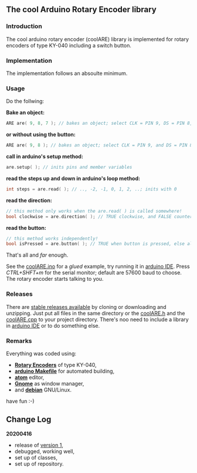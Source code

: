 ## The cool Arduino Rotary Encoder library

### Introduction ###

The cool arduino rotary encoder (coolARE) library is implemented for rotary encoders of type KY-040 including a switch button.

### Implementation ###

The implementation follows an absoulte minimum.

### Usage ###

Do the follwing:

**Bake an object:**
```C++
ARE are( 9, 8, 7 ); // bakes an object; select CLK = PIN 9, DS = PIN 8, and SW = PIN 7
```
**or without using the button:**
```C++
ARE are( 9, 8 ); // bakes an object; select CLK = PIN 9, and DS = PIN 8
```
**call in arduino's setup method:**
```C++
are.setup( ); // inits pins and member variables
```
**read the steps up and down in arduino's loop method:**
```C++
int steps = are.read( ); // .., -2, -1, 0, 1, 2, ..; inits with 0
```
**read the direction:**
```C++
// this method only works when the are.read( ) is called somewhere!
bool clockwise = are.direction( ); // TRUE clockwise, and FALSE counterwise ..
```
**read the button:**
```C++
// this method works independently!
bool isPressed = are.button( ); // TRUE when button is pressed, else always false
```
That's all and _far_ enough.

See the [coolARE.ino](https://github.com/graetz23/coolARE/blob/master/coolARE.ino) for a _glued_ example, try running it in [arduino IDE](https://www.arduino.cc/en/main/software). Press _CTRL+SHFT+m_ for the serial monitor; default are 57600 baud to choose. The rotary encoder starts talking to you.

### Releases

There are [stable releases available](https://github.com/graetz23/coolARE/releases) by cloning or downloading and unzipping. Just put all files in the same directory or the [coolARE.h](https://github.com/graetz23/coolARE/blob/master/coolARE.h) and the [coolARE.cpp](https://github.com/graetz23/coolARE/blob/master/coolARE.cpp) to your project directory. There's noo need to include a library in [arduino IDE](https://www.arduino.cc/en/main/software) or to do something else.

### Remarks

Everything was coded using:

  - [**Rotary Encoders**](https://en.wikipedia.org/wiki/Rotary_encoder) of type KY-040,
  - [**arduino Makefile**](https://github.com/sudar/Arduino-Makefile) for automated building,
  - [**atom**](https://atom.io/) editor,
  - [**Gnome**](https://www.gnome.org/) as window manager,
  - and [**debian**](https://www.debian.org/) GNU/Linux.

have fun :-)

## Change Log

**20200416**
  - release of [version 1](https://github.com/graetz23/coolARE/releases),
  - debugged, working well,
  - set up of classes,
  - set up of repository.
